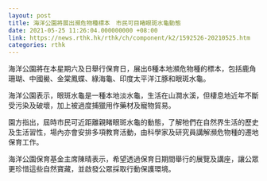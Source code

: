 ```yaml
---
layout: post
title: 海洋公園將展出瀕危物種標本　市民可目睹眼斑水龜動態
date: 2021-05-25 11:26:04.000000000 +08:00
link: https://news.rthk.hk/rthk/ch/component/k2/1592526-20210525.htm
categories: rthk
---
```


海洋公園將在本星期六及日舉行保育日，展出6種本地瀕危物種的標本，包括鹿角珊瑚、中國鱟、金棠鳳蝶、綠海龜、印度太平洋江豚和眼斑水龜。 

海洋公園表示，眼斑水龜是一種本地淡水龜，生活在山澗水溪，但棲息地近年不斷受污染及破壞，加上被過度捕獵用作藥材及寵物貿易。 

園方指出，屆時市民可近距離親睹眼斑水龜的動態，了解牠們在自然界生活的歷史及生活習性，場內亦會安排多項教育活動，由科學家及研究員講解瀕危物種的遷地保育工作。 

海洋公園保育基金主席陳晴表示，希望透過保育日期間舉行的展覽及講座，讓公眾更珍惜這些自然寶藏，並啟發公眾採取行動保護環境。

